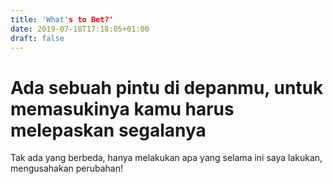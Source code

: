 ```yaml
---
title: 'What's to Bet?'
date: 2019-07-18T17:18:05+01:00
draft: false
---
```


# Ada sebuah pintu di depanmu, untuk memasukinya kamu harus melepaskan segalanya
Tak ada yang berbeda, hanya melakukan apa yang selama ini saya lakukan, mengusahakan perubahan!
